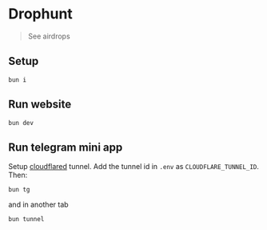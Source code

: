 # Drophunt

> See airdrops

## Setup

```
bun i
```

## Run website

```
bun dev
```

## Run telegram mini app

Setup [cloudflared](https://github.com/cloudflare/cloudflared) tunnel. Add the tunnel id in `.env` as `CLOUDFLARE_TUNNEL_ID`. Then:

```
bun tg
```

and in another tab

```
bun tunnel
```

